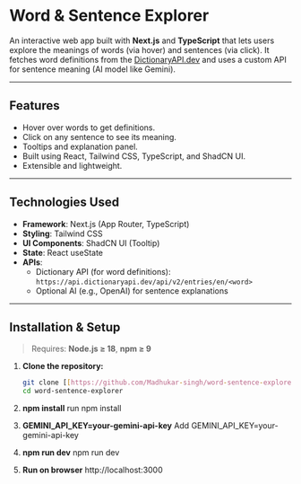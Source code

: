 # Word & Sentence Explorer

An interactive web app built with **Next.js** and **TypeScript** that lets users explore the meanings of words (via hover) and sentences (via click). It fetches word definitions from the [DictionaryAPI.dev](https://dictionaryapi.dev) and uses a custom API for sentence meaning (AI model like Gemini).

---

## Features

- Hover over words to get definitions.
- Click on any sentence to see its meaning.
- Tooltips and explanation panel.
- Built using React, Tailwind CSS, TypeScript, and ShadCN UI.
- Extensible and lightweight.

---

## Technologies Used

- **Framework**: Next.js (App Router, TypeScript)
- **Styling**: Tailwind CSS
- **UI Components**: ShadCN UI (Tooltip)
- **State**: React useState
- **APIs**:
  - Dictionary API (for word definitions): `https://api.dictionaryapi.dev/api/v2/entries/en/<word>`
  - Optional AI (e.g., OpenAI) for sentence explanations

---

## Installation & Setup

> Requires: **Node.js ≥ 18**, **npm ≥ 9**

1. **Clone the repository:**

   ```bash
   git clone [[https://github.com/Madhukar-singh/word-sentence-explorer.git](https://github.com/Madhukar-singh/AI_word_sentance_explainer)]
   cd word-sentence-explorer
   ```

2. **npm install**
   run npm install

3. **GEMINI_API_KEY=your-gemini-api-key**
   Add GEMINI_API_KEY=your-gemini-api-key

4. **npm run dev**
   npm run dev

5. **Run on browser**
   http://localhost:3000
